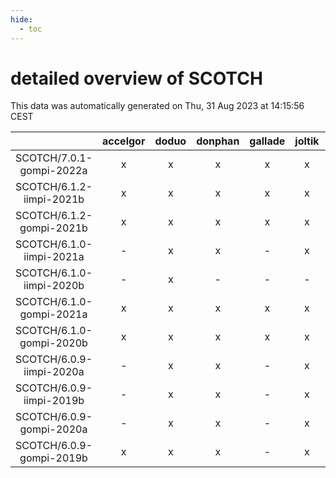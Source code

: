 ```yaml
---
hide:
  - toc
---
```


detailed overview of SCOTCH
===========================


This data was automatically generated on Thu, 31 Aug 2023 at 14:15:56 CEST  

| |accelgor|doduo|donphan|gallade|joltik|skitty|swalot|victini|
| :---: | :---: | :---: | :---: | :---: | :---: | :---: | :---: | :---: |
|SCOTCH/7.0.1-gompi-2022a|x|x|x|x|x|x|x|x|
|SCOTCH/6.1.2-iimpi-2021b|x|x|x|x|x|x|x|x|
|SCOTCH/6.1.2-gompi-2021b|x|x|x|x|x|x|x|x|
|SCOTCH/6.1.0-iimpi-2021a|-|x|x|-|x|x|x|x|
|SCOTCH/6.1.0-iimpi-2020b|-|x|-|-|-|-|-|-|
|SCOTCH/6.1.0-gompi-2021a|x|x|x|x|x|x|x|x|
|SCOTCH/6.1.0-gompi-2020b|x|x|x|x|x|x|x|x|
|SCOTCH/6.0.9-iimpi-2020a|-|x|x|-|x|x|x|x|
|SCOTCH/6.0.9-iimpi-2019b|-|x|x|-|x|x|-|x|
|SCOTCH/6.0.9-gompi-2020a|-|x|x|-|x|x|x|x|
|SCOTCH/6.0.9-gompi-2019b|x|x|x|-|x|x|x|x|

